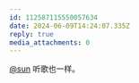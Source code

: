 ```yaml
---
id: 112587115550057634
date: 2024-06-09T14:24:07.335Z
reply: true
media_attachments: 0
---
```


[@sun](https://ow3.cn/users/sun) 听歌也一样。

